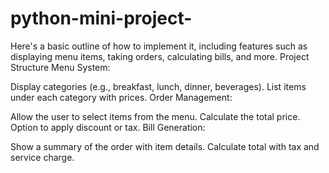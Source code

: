 # python-mini-project-
Here's a basic outline of how to implement it, including features such as displaying menu items, taking orders, calculating bills, and more.
Project Structure
Menu System:

Display categories (e.g., breakfast, lunch, dinner, beverages).
List items under each category with prices.
Order Management:

Allow the user to select items from the menu.
Calculate the total price.
Option to apply discount or tax.
Bill Generation:

Show a summary of the order with item details.
Calculate total with tax and service charge.
